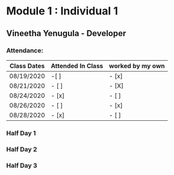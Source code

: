 # Module 1 : Individual 1

## Vineetha Yenugula - Developer

### Attendance:

| Class Dates | Attended In Class | worked by my own |
|----------|-------------|-----------|
| 08/19/2020 | -[ ] | - [x] |
| 08/21/2020 | - [ ] | - [X] |
| 08/24/2020 | - [x] | - [ ] |
| 08/26/2020 | - [ ] | - [x] |
| 08/28/2020 | - [x] | - [ ] |


### Half Day 1

### Half Day 2

### Half Day 3


